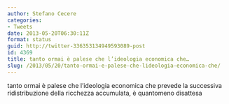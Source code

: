 ```yaml
---
author: Stefano Cecere
categories:
- Tweets
date: 2013-05-20T06:30:11Z
format: status
guid: http://twitter-336353134949593089-post
id: 4369
title: tanto ormai è palese che l’ideologia economica che…
slug: /2013/05/20/tanto-ormai-e-palese-che-lideologia-economica-che/
---
```


tanto ormai è palese che l’ideologia economica che prevede la successiva ridistribuzione della ricchezza accumulata, è quantomeno disattesa
